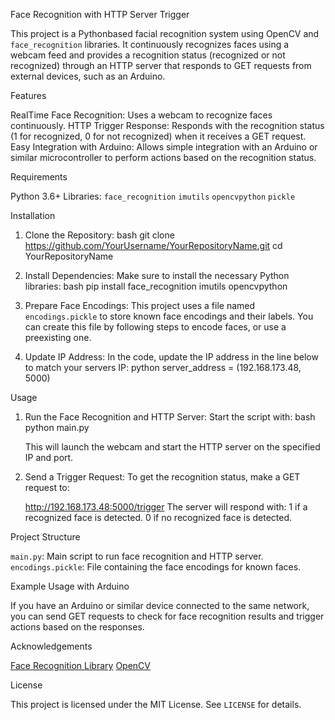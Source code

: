Face Recognition with HTTP Server Trigger

This project is a Pythonbased facial recognition system using OpenCV and `face_recognition` libraries. It continuously recognizes faces using a webcam feed and provides a recognition status (recognized or not recognized) through an HTTP server that responds to GET requests from external devices, such as an Arduino.

Features

 RealTime Face Recognition: Uses a webcam to recognize faces continuously.
 HTTP Trigger Response: Responds with the recognition status (1 for recognized, 0 for not recognized) when it receives a GET request.
 Easy Integration with Arduino: Allows simple integration with an Arduino or similar microcontroller to perform actions based on the recognition status.

Requirements

 Python 3.6+
 Libraries:
   `face_recognition`
   `imutils`
   `opencvpython`
   `pickle`

Installation

1. Clone the Repository:
   bash
   git clone https://github.com/YourUsername/YourRepositoryName.git
   cd YourRepositoryName
   

2. Install Dependencies:
   Make sure to install the necessary Python libraries:
   bash
   pip install face_recognition imutils opencvpython
   

3. Prepare Face Encodings:
   This project uses a file named `encodings.pickle` to store known face encodings and their labels. You can create this file by following steps to encode faces, or use a preexisting one.

4. Update IP Address:
   In the code, update the IP address in the line below to match your servers IP:
   python
   server_address = (192.168.173.48, 5000)
   

Usage

1. Run the Face Recognition and HTTP Server:
   Start the script with:
   bash
   python main.py
   

   This will launch the webcam and start the HTTP server on the specified IP and port.

2. Send a Trigger Request:
   To get the recognition status, make a GET request to:
  
   http://192.168.173.48:5000/trigger
   The server will respond with:
    1 if a recognized face is detected.
    0 if no recognized face is detected.

Project Structure

 `main.py`: Main script to run face recognition and HTTP server.
 `encodings.pickle`: File containing the face encodings for known faces.

Example Usage with Arduino

If you have an Arduino or similar device connected to the same network, you can send GET requests to check for face recognition results and trigger actions based on the responses.

Acknowledgements

 [Face Recognition Library](https://github.com/ageitgey/face_recognition)
 [OpenCV](https://opencv.org/)

License

This project is licensed under the MIT License. See `LICENSE` for details.

